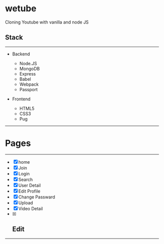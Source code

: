 # wetube

Cloning Youtube with vanilla and node JS

## Stack

---

- Backend

  - Node.JS
  - MongoDB
  - Express
  - Babel
  - Webpack
  - Passport

- Frontend
  - HTML5
  - CSS3
  - Pug

---

# Pages

---

- [x] home
- [x] Join
- [x] Login
- [x] Search
- [x] User Detail
- [x] Edit Profile
- [x] Change Passward
- [x] Upload
- [x] Video Detail
- [x] ## Edit

---
